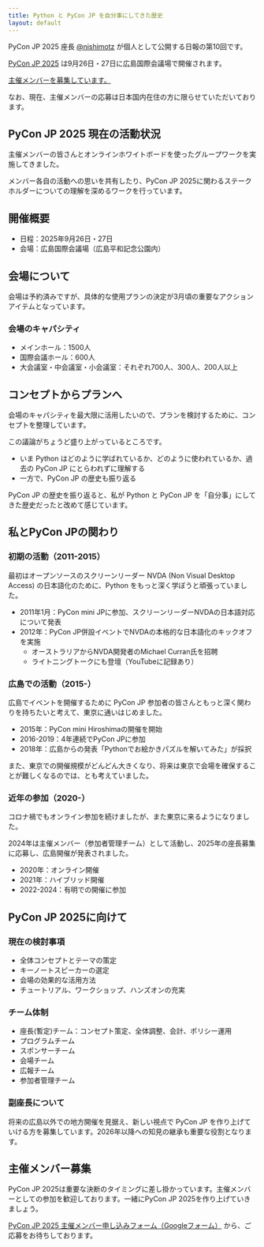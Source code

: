 ```yaml
---
title: Python と PyCon JP を自分事にしてきた歴史
layout: default
---
```


PyCon JP 2025 座長 [@nishimotz](https://d.nishimotz.com/aboutme) が個人として公開する日報の第10回です。

[PyCon JP 2025](https://2025.pycon.jp/) は9月26日・27日に広島国際会議場で開催されます。

[主催メンバーを募集しています。](https://forms.gle/7irqYKhZVj7AY7LfA)

なお、現在、主催メンバーの応募は日本国内在住の方に限らせていただいております。

## PyCon JP 2025 現在の活動状況

主催メンバーの皆さんとオンラインホワイトボードを使ったグループワークを実施してきました。

メンバー各自の活動への思いを共有したり、PyCon JP 2025に関わるステークホルダーについての理解を深めるワークを行っています。

## 開催概要

- 日程：2025年9月26日・27日
- 会場：広島国際会議場（広島平和記念公園内）

## 会場について

会場は予約済みですが、具体的な使用プランの決定が3月頃の重要なアクションアイテムとなっています。

### 会場のキャパシティ

- メインホール：1500人
- 国際会議ホール：600人
- 大会議室・中会議室・小会議室：それぞれ700人、300人、200人以上

## コンセプトからプランへ

会場のキャパシティを最大限に活用したいので、プランを検討するために、コンセプトを整理しています。

この議論がちょうど盛り上がっているところです。

- いま Python はどのように学ばれているか、どのように使われているか、過去の PyCon JP にとらわれずに理解する
- 一方で、PyCon JP の歴史も振り返る

PyCon JP の歴史を振り返ると、私が Python と PyCon JP を「自分事」にしてきた歴史だったと改めて感じています。

## 私とPyCon JPの関わり

### 初期の活動（2011-2015）

最初はオープンソースのスクリーンリーダー NVDA (Non Visual Desktop Access) の日本語化のために、Python をもっと深く学ぼうと頑張っていました。

- 2011年1月：PyCon mini JPに参加、スクリーンリーダーNVDAの日本語対応について発表
- 2012年：PyCon JP併設イベントでNVDAの本格的な日本語化のキックオフを実施
  - オーストラリアからNVDA開発者のMichael Curran氏を招聘
  - ライトニングトークにも登壇（YouTubeに記録あり）

### 広島での活動（2015-）

広島でイベントを開催するために PyCon JP 参加者の皆さんともっと深く関わりを持ちたいと考えて、東京に通いはじめました。

- 2015年：PyCon mini Hiroshimaの開催を開始
- 2016-2019：4年連続でPyCon JPに参加
- 2018年：広島からの発表「Pythonでお絵かきパズルを解いてみた」が採択

また、東京での開催規模がどんどん大きくなり、将来は東京で会場を確保することが難しくなるのでは、とも考えていました。

### 近年の参加（2020-）

コロナ禍でもオンライン参加を続けましたが、また東京に来るようになりました。

2024年は主催メンバー（参加者管理チーム）として活動し、2025年の座長募集に応募し、広島開催が発表されました。

- 2020年：オンライン開催
- 2021年：ハイブリッド開催
- 2022-2024：有明での開催に参加

## PyCon JP 2025に向けて

### 現在の検討事項

- 全体コンセプトとテーマの策定
- キーノートスピーカーの選定
- 会場の効果的な活用方法
- チュートリアル、ワークショップ、ハンズオンの充実

### チーム体制

- 座長(暫定)チーム：コンセプト策定、全体調整、会計、ポリシー運用
- プログラムチーム
- スポンサーチーム
- 会場チーム
- 広報チーム
- 参加者管理チーム

### 副座長について

将来の広島以外での地方開催を見据え、新しい視点で PyCon JP を作り上げていける方を募集しています。2026年以降への知見の継承も重要な役割となります。

## 主催メンバー募集

PyCon JP 2025は重要な決断のタイミングに差し掛かっています。主催メンバーとしての参加を歓迎しております。一緒にPyCon JP 2025を作り上げていきましょう。

[PyCon JP 2025 主催メンバー申し込みフォーム（Googleフォーム）](https://forms.gle/7irqYKhZVj7AY7LfA) から、ご応募をお待ちしております。

